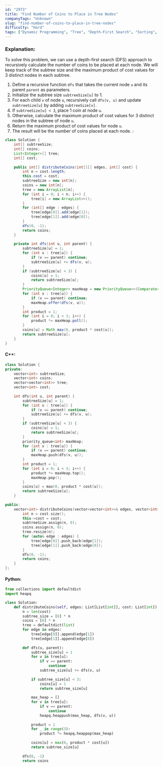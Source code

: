 ```yaml
---
id: "2973"
title: "Find Number of Coins to Place in Tree Nodes"
companyTags: "Unknown"
slug: "find-number-of-coins-to-place-in-tree-nodes"
difficulty: "Hard"
tags: ["Dynamic Programming", "Tree", "Depth-First Search", "Sorting", "Heap (Priority Queue)"]
---
```


### Explanation:
To solve this problem, we can use a depth-first search (DFS) approach to recursively calculate the number of coins to be placed at each node. We will keep track of the subtree size and the maximum product of cost values for 3 distinct nodes in each subtree.

1. Define a recursive function `dfs` that takes the current node `u` and its parent `parent` as parameters.
2. Initialize the subtree size `subtreeSize[u]` to 1.
3. For each child `v` of node `u`, recursively call `dfs(v, u)` and update `subtreeSize[u]` by adding `subtreeSize[v]`.
4. If `subtreeSize[u] < 3`, place 1 coin at node `u`.
5. Otherwise, calculate the maximum product of cost values for 3 distinct nodes in the subtree of node `u`.
6. Return the maximum product of cost values for node `u`.
7. The result will be the number of coins placed at each node.
:
```java
class Solution {
    int[] subtreeSize;
    int[] coins;
    List<Integer>[] tree;
    int[] cost;
    
    public int[] distributeCoins(int[][] edges, int[] cost) {
        int n = cost.length;
        this.cost = cost;
        subtreeSize = new int[n];
        coins = new int[n];
        tree = new ArrayList[n];
        for (int i = 0; i < n; i++) {
            tree[i] = new ArrayList<>();
        }
        for (int[] edge : edges) {
            tree[edge[0]].add(edge[1]);
            tree[edge[1]].add(edge[0]);
        }
        dfs(0, -1);
        return coins;
    }
    
    private int dfs(int u, int parent) {
        subtreeSize[u] = 1;
        for (int v : tree[u]) {
            if (v == parent) continue;
            subtreeSize[u] += dfs(v, u);
        }
        if (subtreeSize[u] < 3) {
            coins[u] = 1;
            return subtreeSize[u];
        }
        PriorityQueue<Integer> maxHeap = new PriorityQueue<>(Comparator.reverseOrder());
        for (int v : tree[u]) {
            if (v == parent) continue;
            maxHeap.offer(dfs(v, u));
        }
        int product = 1;
        for (int i = 0; i < 3; i++) {
            product *= maxHeap.poll();
        }
        coins[u] = Math.max(0, product * cost[u]);
        return subtreeSize[u];
    }
}
```

#### C++:
```cpp
class Solution {
private:
    vector<int> subtreeSize;
    vector<int> coins;
    vector<vector<int>> tree;
    vector<int> cost;
    
    int dfs(int u, int parent) {
        subtreeSize[u] = 1;
        for (int v : tree[u]) {
            if (v == parent) continue;
            subtreeSize[u] += dfs(v, u);
        }
        if (subtreeSize[u] < 3) {
            coins[u] = 1;
            return subtreeSize[u];
        }
        priority_queue<int> maxHeap;
        for (int v : tree[u]) {
            if (v == parent) continue;
            maxHeap.push(dfs(v, u));
        }
        int product = 1;
        for (int i = 0; i < 3; i++) {
            product *= maxHeap.top();
            maxHeap.pop();
        }
        coins[u] = max(0, product * cost[u]);
        return subtreeSize[u];
    }
    
public:
    vector<int> distributeCoins(vector<vector<int>>& edges, vector<int>& cost) {
        int n = cost.size();
        this->cost = cost;
        subtreeSize.assign(n, 0);
        coins.assign(n, 0);
        tree.resize(n);
        for (auto& edge : edges) {
            tree[edge[0]].push_back(edge[1]);
            tree[edge[1]].push_back(edge[0]);
        }
        dfs(0, -1);
        return coins;
    }
};
```

#### Python:
```python
from collections import defaultdict
import heapq

class Solution:
    def distributeCoins(self, edges: List[List[int]], cost: List[int]) -> List[int]:
        n = len(cost)
        subtree_size = [0] * n
        coins = [0] * n
        tree = defaultdict(list)
        for edge in edges:
            tree[edge[0]].append(edge[1])
            tree[edge[1]].append(edge[0])
        
        def dfs(u, parent):
            subtree_size[u] = 1
            for v in tree[u]:
                if v == parent:
                    continue
                subtree_size[u] += dfs(v, u)
            
            if subtree_size[u] < 3:
                coins[u] = 1
                return subtree_size[u]
            
            max_heap = []
            for v in tree[u]:
                if v == parent:
                    continue
                heapq.heappush(max_heap, dfs(v, u))
            
            product = 1
            for _ in range(3):
                product *= heapq.heappop(max_heap)
            
            coins[u] = max(0, product * cost[u])
            return subtree_size[u]
        
        dfs(0, -1)
        return coins
```